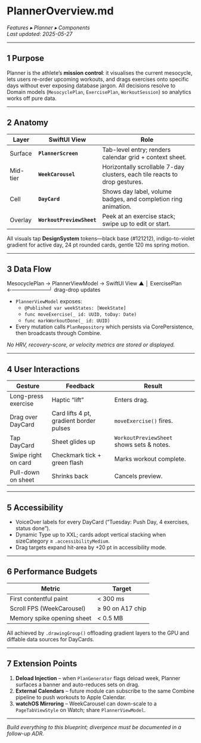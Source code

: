 # PlannerOverview.md  
_Features ▸ Planner ▸ Components_  
_Last updated: 2025-05-27_

---

## 1  Purpose  
Planner is the athlete’s **mission control**: it visualises the current mesocycle, lets users re-order upcoming workouts, and drags exercises onto specific days without ever exposing database jargon. All decisions resolve to Domain models (`MesocyclePlan`, `ExercisePlan`, `WorkoutSession`) so analytics works off pure data.

---

## 2  Anatomy  

| Layer | SwiftUI View | Role |
|-------|--------------|------|
| Surface | **`PlannerScreen`** | Tab-level entry; renders calendar grid + context sheet. |
| Mid-tier | **`WeekCarousel`** | Horizontally scrollable 7-day clusters, each tile reacts to drop gestures. |
| Cell | **`DayCard`** | Shows day label, volume badges, and completion ring animation. |
| Overlay | **`WorkoutPreviewSheet`** | Peek at an exercise stack; swipe up to edit or start. |

All visuals tap **DesignSystem** tokens—black base (#121212), indigo-to-violet gradient for active day, 24 pt rounded cards, gentle 120 ms spring motion.

---

## 3  Data Flow  

MesocyclePlan  →  PlannerViewModel  →  SwiftUI View
▲                │
ExercisePlan  ←──────────┘  drag-drop updates

* `PlannerViewModel` exposes:
  * `@Published var weekStates: [WeekState]`  
  * `func moveExercise(_ id: UUID, toDay: Date)`  
  * `func markWorkoutDone(_ id: UUID)`  
* Every mutation calls `PlanRepository` which persists via CorePersistence, then broadcasts through Combine.

_No HRV, recovery-score, or velocity metrics are stored or displayed._

---

## 4  User Interactions  

| Gesture | Feedback | Result |
|---------|----------|--------|
| Long-press exercise | Haptic “lift” | Enters drag. |
| Drag over DayCard   | Card lifts 4 pt, gradient border pulses | `moveExercise()` fires. |
| Tap DayCard         | Sheet glides up | `WorkoutPreviewSheet` shows sets & notes. |
| Swipe right on card | Checkmark tick + green flash | Marks workout complete. |
| Pull-down on sheet  | Shrinks back | Cancels preview. |

---

## 5  Accessibility  

* VoiceOver labels for every DayCard (“Tuesday: Push Day, 4 exercises, status done”).  
* Dynamic Type up to XXL; cards adopt vertical stacking when sizeCategory ≥ `.accessibilityMedium`.  
* Drag targets expand hit-area by +20 pt in accessibility mode.  

---

## 6  Performance Budgets  

| Metric | Target |
|--------|--------|
| First contentful paint | < 300 ms |
| Scroll FPS (WeekCarousel) | ≥ 90 on A17 chip |
| Memory spike opening sheet | < 0.5 MB |

All achieved by `.drawingGroup()` offloading gradient layers to the GPU and diffable data sources for DayCards.

---

## 7  Extension Points  

1. **Deload Injection** – when `PlanGenerator` flags deload week, Planner surfaces a banner and auto-reduces sets on drag.
2. **External Calendars** – future module can subscribe to the same Combine pipeline to push workouts to Apple Calendar.
3. **watchOS Mirroring** – WeekCarousel can down-scale to a `PageTabViewStyle` on Watch; share `PlannerViewModel`.

---

_Build everything to this blueprint; divergence must be documented in a follow-up ADR._
